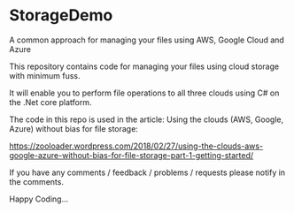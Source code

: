 # StorageDemo
 A common approach for managing your files using AWS, Google Cloud and Azure
 
 This repository contains code for managing your files using cloud storage with minimum fuss.  
 
 It will enable you to perform file operations to all three clouds using C# on the .Net core platform.
 
 The code in this repo is used in the article:
 Using the clouds (AWS, Google, Azure) without bias for file storage:  
 
 https://zooloader.wordpress.com/2018/02/27/using-the-clouds-aws-google-azure-without-bias-for-file-storage-part-1-getting-started/
  
 If you have any comments / feedback / problems / requests please notify in the comments.
 
 Happy Coding...
